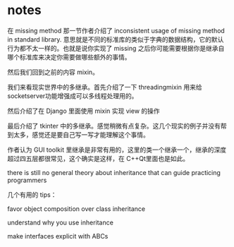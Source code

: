 # notes

在 missing method 那一节作者介绍了 inconsistent usage of missing method in standard library. 意思就是不同的标准库的类似于字典的数据结构，它的默认行为都不太一样的。也就是说你实现了 missing 之后你可能需要根据你是继承自哪个标准库来决定你需要做哪些额外的事情。

然后我们回到之前的内容 mixin。

我们来看现实世界中的多继承。首先介绍了一下 threadingmixin 用来给 socketserver功能增强成可以多线程处理用的。

然后介绍了在 Django 里面使用 mixin 实现 view 的操作

最后介绍了 tkinter 中的多继承。感觉稍微有点复杂。这几个现实的例子并没有帮到太多，感觉还是要自己写一写才能理解这个事情。

作者认为 GUI toolkit 里继承是非常有用的，这里的类一个继承一个，继承的深度超过四五层都很常见，这个确实是这样，在 C++Qt里面也是如此。

there is still no general theory about inheritance that can guide practicing programmers 

几个有用的 tips：

favor object composition over class inheritance

understand why you use inheritance

make interfaces explicit with ABCs